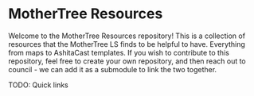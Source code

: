 # MotherTree Resources

Welcome to the MotherTree Resources repository! This is a collection of resources that the MotherTree LS finds to be helpful to have. Everything from maps to AshitaCast templates. If you wish to contribute to this repository, feel free to create your own repository, and then reach out to council - we can add it as a submodule to link the two together.

TODO: Quick links